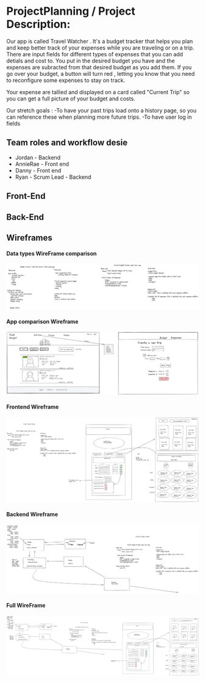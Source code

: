# ProjectPlanning / Project Description: 
Our app is called Travel Watcher . It's a budget tracker that helps you plan and  keep better track of your expenses while you are traveling or on a trip. There are input fields for different types of expenses that you can add detials and cost to. You put in the desired budget you have and the expenses are subracted from that desired budget as you add them. If you go over your budget, a button will turn red , letting you know that you need to reconfigure some expenses to stay on track.  

Your expense are tallied and displayed on a card called "Current Trip" so you can get a full picture of your budget and costs. 

Our stretch goals : 
-To have your past trips load onto a history page, so you can reference these when planning more future trips. 
-To have user log in fields 

## Team roles and workflow desie
- Jordan - Backend
- AnnieRae - Front end
- Danny - Front end
- Ryan - Scrum Lead - Backend





## Front-End

## Back-End

## Wireframes
#### Data types WireFrame comparison
![alt text](https://github.com/WaterMERN/ProjectPlanning/blob/main/wireframes/datatypesforpossibleapps.png)
#### App comparison Wireframe 
![alt text](https://github.com/WaterMERN/ProjectPlanning/blob/main/wireframes/frontendDannytest.png)
#### Frontend  Wireframe 
![alt text](https://github.com/WaterMERN/ProjectPlanning/blob/main/wireframes/TravelBudgeter%20front%20end%20sketch.png)
#### Backend Wireframe
![alt text](https://github.com/WaterMERN/ProjectPlanning/blob/main/wireframes/Travel%20budgeter%20BACKEND.png)
#### Full WireFrame
![alt text](https://github.com/WaterMERN/ProjectPlanning/blob/main/wireframes/TravelBudgeter%20FRONT%20AND%20BACK%20ENDS.png)